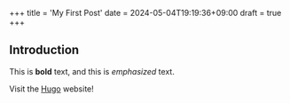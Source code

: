 +++
title = 'My First Post'
date = 2024-05-04T19:19:36+09:00
draft = true
+++
## Introduction

This is **bold** text, and this is *emphasized* text.

Visit the [Hugo](https://gohugo.io) website!